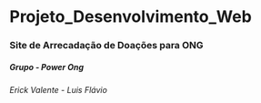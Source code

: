# Projeto_Desenvolvimento_Web

### Site de Arrecadação de Doações para ONG

##### Grupo - Power Ong
###### Erick Valente - Luis Flávio
